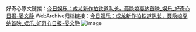 好奇心原文链接：[今日娱乐：成龙新作拍铁道队长，聂隐娘戛纳首映_娱乐_好奇心日报-晏文静](https://www.qdaily.com/articles/9569.html)
WebArchive归档链接：[今日娱乐：成龙新作拍铁道队长，聂隐娘戛纳首映_娱乐_好奇心日报-晏文静](http://web.archive.org/web/20190623154508/https://www.qdaily.com/articles/9569.html)
![image](http://ww3.sinaimg.cn/large/007d5XDply1g3vfpeyqqcj30u02zl1kx)